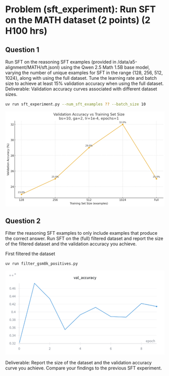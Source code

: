 # Problem (sft_experiment): Run SFT on the MATH dataset (2 points) (2 H100 hrs)

## Question 1

Run SFT on the reasoning SFT examples (provided in /data/a5-alignment/MATH/sft.jsonl)
using the Qwen 2.5 Math 1.5B base model, varying the number of unique examples for SFT in the range {128, 256, 512, 1024}, along with using the full dataset. Tune the learning rate and
batch size to achieve at least 15% validation accuracy when using the full dataset.
Deliverable: Validation accuracy curves associated with different dataset sizes.

```bash
uv run sft_experiment.py --num_sft_examples ?? --batch_size 10 
```

![](figures/sft_trainset_vs_validation.png)


## Question 2

Filter the reasoning SFT examples to only include examples that produce the correct answer. Run
SFT on the (full) filtered dataset and report the size of the filtered dataset and the validation
accuracy you achieve.

First filtered the dataset
```bash
uv run filter_gsm8k_positives.py
```

![](figures/sft_filter_positives.png)


Deliverable: Report the size of the dataset and the validation accuracy curve you achieve.
Compare your findings to the previous SFT experiment.